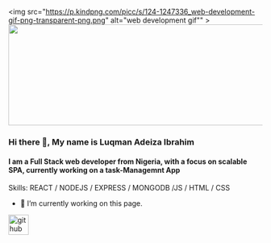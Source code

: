 <img src="https://p.kindpng.com/picc/s/124-1247336_web-development-gif-png-transparent-png.png" alt="web development gif"" >
<img src="https://media3.giphy.com/media/kH6CqYiquZawmU1HI6/100.webp?cid=ecf05e474a7vot047io1xhhsjbyo4w4b86epgmqkst2nat4n&rid=100.webp&ct=g"  width="700" height="200" >

### Hi there 👋, My name is Luqman Adeiza Ibrahim
#### I am a Full Stack web developer from Nigeria, with a focus on scalable SPA, currently working on a task-Managemnt App


Skills: REACT / NODEJS / EXPRESS / MONGODB /JS / HTML / CSS


- 🔭 I’m currently working on this page. 


[<img src='https://cdn.jsdelivr.net/npm/simple-icons@3.0.1/icons/github.svg' alt='github' height='40'>](https://github.com/fvlly)  

